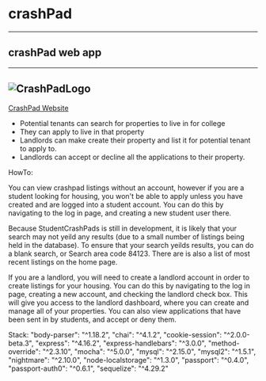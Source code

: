 # crashPad 
----
## crashPad web app
----
![CrashPadLogo](/public/assets/images1/crashpad_logo_transparent.png)
----
[CrashPad Website](http://www.studentcrashpads.com/)

* Potential tenants can search for properties to live in for college
* They can apply to live in that property
* Landlords can make create their property and list it for potential tenant to apply to.
* Landlords can accept or decline all the applications to their property.

HowTo:

You can view crashpad listings without an account, however if you are a student looking for housing, you won't be able to apply unless you have created and are logged into a student account. You can do this by navigating to the log in page, and creating a new student user there. 

Because StudentCrashPads is still in development, it is likely that your search may not yeild any results (due to a small number of listings being held in the database). To ensure that your search yeilds results, you can do a blank search, or Search area code 84123. There are is also a list of most recent listings on the home page.

If you are a landlord, you will need to create a landlord account in order to create listings for your housing. You can do this by navigating to the log in page, creating a new account, and checking the landlord check box. This will give you access to the landlord dashboard, where you can create and manage all of your properties. You can also view applications that have been sent in by students, and accept or deny them.


Stack:
    "body-parser": "^1.18.2",
    "chai": "^4.1.2",
    "cookie-session": "^2.0.0-beta.3",
    "express": "^4.16.2",
    "express-handlebars": "^3.0.0",
    "method-override": "^2.3.10",
    "mocha": "^5.0.0",
    "mysql": "^2.15.0",
    "mysql2": "^1.5.1",
    "nightmare": "^2.10.0",
    "node-localstorage": "^1.3.0",
    "passport": "^0.4.0",
    "passport-auth0": "^0.6.1",
    "sequelize": "^4.29.2"



